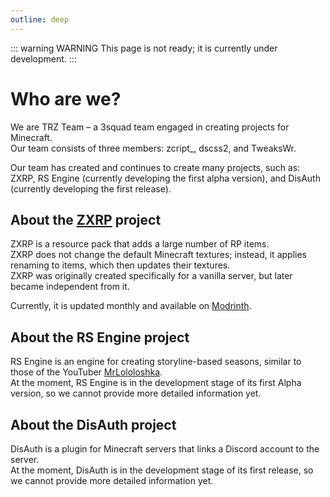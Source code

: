 ```yaml
---
outline: deep
---
```


::: warning WARNING
This page is not ready; it is currently under development.
:::

# Who are we?

We are TRZ Team – a 3squad team engaged in creating projects for Minecraft.  
Our team consists of three members: zcript_, dscss2, and TweaksWr.

Our team has created and continues to create many projects, such as: ZXRP, RS Engine (currently developing the first alpha version), and DisAuth (currently developing the first release).

## About the [ZXRP](/zxrp/) project

ZXRP is a resource pack that adds a large number of RP items.  
ZXRP does not change the default Minecraft textures; instead, it applies renaming to items, which then updates their textures.  
ZXRP was originally created specifically for a vanilla server, but later became independent from it.

Currently, it is updated monthly and available on [Modrinth](https://modrinth.com/resourcepack/zxrp).

## About the RS Engine project

RS Engine is an engine for creating storyline-based seasons, similar to those of the YouTuber [MrLololoshka](https://www.youtube.com/@MrLololoshka).  
At the moment, RS Engine is in the development stage of its first Alpha version, so we cannot provide more detailed information yet.

## About the DisAuth project

DisAuth is a plugin for Minecraft servers that links a Discord account to the server.  
At the moment, DisAuth is in the development stage of its first release, so we cannot provide more detailed information yet.
